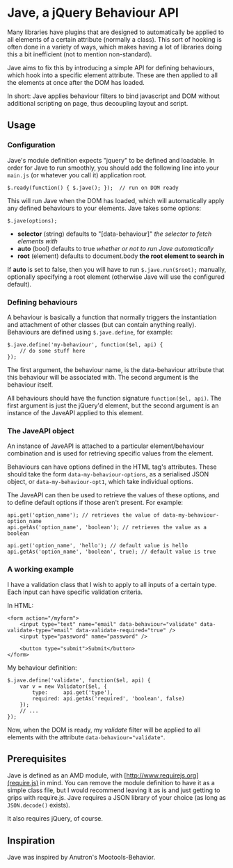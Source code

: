 Jave, a jQuery Behaviour API
============================

Many libraries have plugins that are designed to automatically be applied to all elements of a certain attribute (normally a class). This sort of hooking is often done in a variety of ways, which makes having a lot of libraries doing this a bit inefficient (not to mention non-standard).

Jave aims to fix this by introducing a simple API for defining behaviours, which hook into a specific element attribute. These are then applied to all the elements at once after the DOM has loaded.

In short: Jave applies behaviour filters to bind javascript and DOM without additional scripting on page, thus decoupling layout and script.

Usage
-----

### Configuration

Jave's module definition expects "jquery" to be defined and loadable. In order for Jave to run smoothly, you should add the following line into your `main.js` (or whatever you call it) application root.

    $.ready(function() { $.jave(); });  // run on DOM ready

This will run Jave when the DOM has loaded, which will automatically apply any defined behaviours to your elements. Jave takes some options:

    $.jave(options);

* **selector** (string) defaults to "[data-behaviour]" *the selector to fetch elements with*
* **auto** (bool) defaults to true *whether or not to run Jave automatically*
* **root** (element) defaults to document.body **the root element to search in**

If **auto** is set to false, then you will have to run `$.jave.run($root);` manually, optionally specifying a root element (otherwise Jave will use the configured default).

### Defining behaviours

A behaviour is basically a function that normally triggers the instantiation and attachment of other classes (but can contain anything really). Behaviours are defined using `$.jave.define`, for example:

    $.jave.define('my-behaviour', function($el, api) {
        // do some stuff here
    });

The first argument, the behaviour name, is the data-behaviour attribute that this behaviour will be associated with. The second argument is the behaviour itself.

All behaviours should have the function signature `function($el, api)`. The first argument is just the jQuery'd element, but the second argument is an instance of the JaveAPI applied to this element.

### The JaveAPI object

An instance of JaveAPI is attached to a particular element/behaviour combination and is used for retrieving specific values from the element.

Behaviours can have options defined in the HTML tag's attributes. These should take the form `data-my-behaviour-options`, as a serialised JSON object, or `data-my-behaviour-opt1`, which take individual options.

The JaveAPI can then be used to retrieve the values of these options, and to define default options if those aren't present. For example:

    api.get('option_name'); // retrieves the value of data-my-behaviour-option_name
    api.getAs('option_name', 'boolean'); // retrieves the value as a boolean

    api.get('option_name', 'hello'); // default value is hello
    api.getAs('option_name', 'boolean', true); // default value is true

### A working example

I have a validation class that I wish to apply to all inputs of a certain type. Each input can have specific validation criteria.

In HTML:

    <form action="/myform">
        <input type="text" name="email" data-behaviour="validate" data-validate-type="email" data-validate-required="true" />
        <input type="password" name="password" />

        <button type="submit">Submit</button>
    </form>

My behaviour definition:

    $.jave.define('validate', function($el, api) {
        var v = new Validator($el, {
            type:     api.get('type'),
            required: api.getAs('required', 'boolean', false)
        });
        // ...
    });

Now, when the DOM is ready, my *validate* filter will be applied to all elements with the attribute `data-behaviour="validate"`.


Prerequisites
-------------

Jave is defined as an AMD module, with [http://www.requirejs.org](require.js) in mind. You can remove the module definition to have it as a simple class file, but I would recommend leaving it as is and just getting to grips with require.js. Jave requires a JSON library of your choice (as long as `JSON.decode()` exists).

It also requires jQuery, of course.

Inspiration
-----------

Jave was inspired by Anutron's Mootools-Behavior.